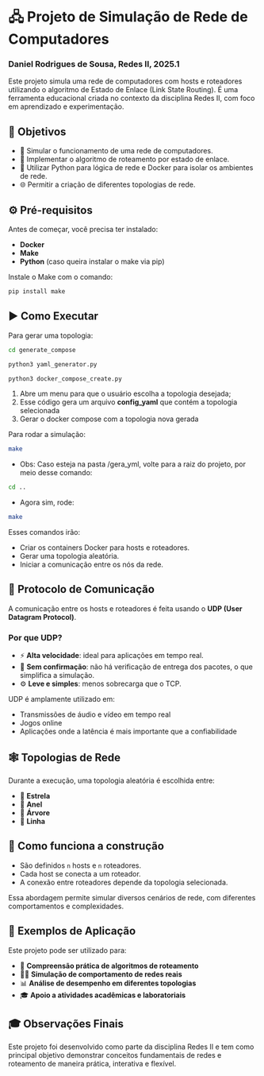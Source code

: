 # 🖧 Projeto de Simulação de Rede de Computadores
### Daniel Rodrigues de Sousa, Redes II, 2025.1

Este projeto simula uma rede de computadores com hosts e roteadores utilizando o algoritmo de Estado de Enlace (Link State Routing). É uma ferramenta educacional criada no contexto da disciplina Redes II, com foco em aprendizado e experimentação.

## 📌 Objetivos

- 📡 Simular o funcionamento de uma rede de computadores.
- 🔁 Implementar o algoritmo de roteamento por estado de enlace.
- 🐍 Utilizar Python para lógica de rede e Docker para isolar os ambientes de rede.
- 🌐 Permitir a criação de diferentes topologias de rede.

## ⚙️ Pré-requisitos

Antes de começar, você precisa ter instalado:

- **Docker**
- **Make**
- **Python** (caso queira instalar o make via pip)

Instale o Make com o comando:

```bash
pip install make
```

## ▶️ Como Executar

Para gerar uma topologia:

```bash
cd generate_compose
```
```bash
python3 yaml_generator.py
```

```bash
python3 docker_compose_create.py
```

1. Abre um menu para que o usuário escolha a topologia desejada;
2. Esse código gera um arquivo **config_yaml** que contém a topologia selecionada
3. Gerar o docker compose com a topologia nova gerada

Para rodar a simulação:

```bash
make
```

- Obs: Caso esteja na pasta /gera_yml, volte para a raiz do projeto, por meio desse comando:
```bash
cd ..
```
- Agora sim, rode:
```bash
make
```

Esses comandos irão:

- Criar os containers Docker para hosts e roteadores.
- Gerar uma topologia aleatória.
- Iniciar a comunicação entre os nós da rede.

## 📡 Protocolo de Comunicação

A comunicação entre os hosts e roteadores é feita usando o **UDP (User Datagram Protocol)**.

### Por que UDP?

- ⚡ **Alta velocidade**: ideal para aplicações em tempo real.
- 🔁 **Sem confirmação**: não há verificação de entrega dos pacotes, o que simplifica a simulação.
- ⚙️ **Leve e simples**: menos sobrecarga que o TCP.

UDP é amplamente utilizado em:

- Transmissões de áudio e vídeo em tempo real
- Jogos online
- Aplicações onde a latência é mais importante que a confiabilidade

## 🕸️ Topologias de Rede

Durante a execução, uma topologia aleatória é escolhida entre:

- 🌟 **Estrela**
- 🔗 **Anel**
- 🌳 **Árvore**
- 📏 **Linha**

## 🔧 Como funciona a construção

- São definidos `n` hosts e `n` roteadores.
- Cada host se conecta a um roteador.
- A conexão entre roteadores depende da topologia selecionada.

Essa abordagem permite simular diversos cenários de rede, com diferentes comportamentos e complexidades.

## 🧪 Exemplos de Aplicação

Este projeto pode ser utilizado para:

- 🧠 **Compreensão prática de algoritmos de roteamento**
- 🧑‍💻 **Simulação de comportamento de redes reais**
- 📊 **Análise de desempenho em diferentes topologias**
- 🎓 **Apoio a atividades acadêmicas e laboratoriais**

## 🎓 Observações Finais

Este projeto foi desenvolvido como parte da disciplina Redes II e tem como principal objetivo demonstrar conceitos fundamentais de redes e roteamento de maneira prática, interativa e flexível.